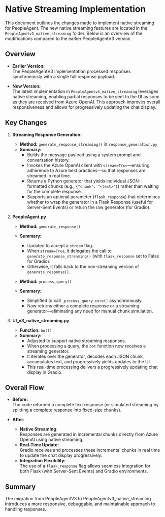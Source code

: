 # Native Streaming Implementation

This document outlines the changes made to implement native streaming for PeopleAgent. The new native streaming features are located in the `PeopleAgentv3_native_streaming` folder. Below is an overview of the modifications compared to the earlier PeopleAgentV3 version.

## Overview

- **Earlier Version:**  
  The PeopleAgentV3 implementation processed responses synchronously with a single full response payload.

- **New Version:**  
  The latest implementation in `PeopleAgentv3_native_streaming` leverages native streaming, enabling partial responses to be sent to the UI as soon as they are received from Azure OpenAI. This approach improves overall responsiveness and allows for progressively updating the chat display.

## Key Changes

1. **Streaming Response Generation:**
   - **Method:** `generate_response_streaming()` in `response_generation.py`
   - **Summary:**
     - Builds the message payload using a system prompt and conversation history.
     - Invokes the Azure OpenAI client with `stream=True`—ensuring adherence to Azure best practices—so that responses are streamed in real time.
     - Returns a Python generator that yields individual JSON-formatted chunks (e.g., `{"chunk": "<text>"}`) rather than waiting for the complete response.
     - Supports an optional parameter (`flask_response`) that determines whether to wrap the generator in a Flask Response (useful for Server-Sent Events) or return the raw generator (for Gradio).

2. **PeopleAgent.py**
   - **Method:** `generate_response()`
   - **Summary:**
     - Updated to accept a `stream` flag.
     - When `stream=True`, it delegates the call to `generate_response_streaming()` (with `flask_response` set to False for Gradio).
     - Otherwise, it falls back to the non-streaming version of `generate_response()`.

   - **Method:** `process_query()`
   - **Summary:**
     - Simplified to call `_process_query_core()` asynchronously.
     - Now returns either a complete response or a streaming generator—eliminating any need for manual chunk simulation.

3. **UI_v3_native_streaming.py**

   - **Function:** `bot()`
   - **Summary:**
     - Adjusted to support native streaming responses.
     - When processing a query, the `bot` function now receives a streaming generator.
     - It iterates over the generator, decodes each JSON chunk, accumulates text, and progressively yields updates to the UI.
     - This real-time processing delivers a progressively updating chat display in Gradio.

## Overall Flow

- **Before:**  
  The code returned a complete text response (or simulated streaming by splitting a complete response into fixed-size chunks).

- **After:**  
  - **Native Streaming:**  
    Responses are generated in incremental chunks directly from Azure OpenAI using native streaming.
  - **Real-Time Update:**  
    Gradio receives and processes these incremental chunks in real time to update the chat display progressively.
  - **Integration Flexibility:**  
    The use of a `flask_response` flag allows seamless integration for both Flask (with Server-Sent Events) and Gradio environments.

## Summary

The migration from PeopleAgentV3 to PeopleAgentv3_native_streaming introduces a more responsive, debuggable, and maintainable approach to handling responses. 

